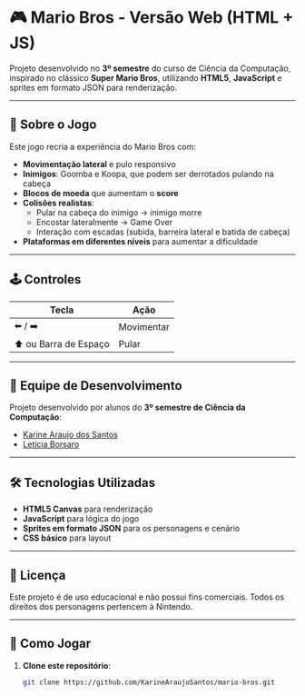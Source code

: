# 🎮 Mario Bros - Versão Web (HTML + JS)

Projeto desenvolvido no **3º semestre** do curso de Ciência da Computação, inspirado no clássico **Super Mario Bros**, utilizando **HTML5**, **JavaScript** e sprites em formato JSON para renderização.

---

## 📜 Sobre o Jogo

Este jogo recria a experiência do Mario Bros com:

- **Movimentação lateral** e pulo responsivo
- **Inimigos**: Goomba e Koopa, que podem ser derrotados pulando na cabeça
- **Blocos de moeda** que aumentam o **score**
- **Colisões realistas**:
  - Pular na cabeça do inimigo → inimigo morre
  - Encostar lateralmente → Game Over
  - Interação com escadas (subida, barreira lateral e batida de cabeça)
- **Plataformas em diferentes níveis** para aumentar a dificuldade

---

## 🕹️ Controles

| Tecla | Ação |
|-------|------|
| ⬅️ / ➡️ | Movimentar |
| ⬆️ ou Barra de Espaço | Pular |

---

## 👥 Equipe de Desenvolvimento

Projeto desenvolvido por alunos do **3º semestre de Ciência da Computação**:

- [Karine Araujo dos Santos](https://github.com/KarineAraujoSantos)
- [Letícia Borsaro](https://github.com/leticiaborsaro)

---

## 🛠️ Tecnologias Utilizadas

- **HTML5 Canvas** para renderização
- **JavaScript** para lógica do jogo
- **Sprites em formato JSON** para os personagens e cenário
- **CSS básico** para layout

---

## 📄 Licença
Este projeto é de uso educacional e não possui fins comerciais.
Todos os direitos dos personagens pertencem à Nintendo.

---

## 🚀 Como Jogar

1. **Clone este repositório**:
   ```bash
   git clone https://github.com/KarineAraujoSantos/mario-bros.git

